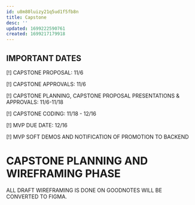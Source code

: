```yaml
---
id: u8m80luizy21q5ud1f5fb8n
title: Capstone
desc: ''
updated: 1699222590761
created: 1699217179918
---
```

## IMPORTANT DATES
[!] CAPSTONE PROPOSAL: 11/6

[!] CAPSTONE APPROVALS: 11/6

[!] CAPSTONE PLANNING, CAPSTONE PROPOSAL PRESENTATIONS & APPROVALS: 11/6-11/18

[!] CAPSTONE CODING: 11/18 - 12/16

[!] MVP DUE DATE: 12/16

[!] MVP SOFT DEMOS AND NOTIFICATION OF PROMOTION TO BACKEND

# CAPSTONE PLANNING AND WIREFRAMING PHASE

ALL DRAFT WIREFRAMING IS DONE ON GOODNOTES WILL BE CONVERTED TO FIGMA.
